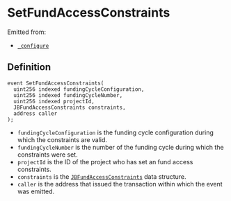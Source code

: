# SetFundAccessConstraints

Emitted from:

* [`_configure`](/api/contracts/or-controllers/jbcontroller/write/-_configure.md)

## Definition

```solidity
event SetFundAccessConstraints(
  uint256 indexed fundingCycleConfiguration,
  uint256 indexed fundingCycleNumber,
  uint256 indexed projectId,
  JBFundAccessConstraints constraints,
  address caller
);
```

* `fundingCycleConfiguration` is the funding cycle configuration during which the constraints are valid.
* `fundingCycleNumber` is the number of the funding cycle during which the constraints were set.
* `projectId` is the ID of the project who has set an fund access constraints.
* `constraints` is the [`JBFundAccessConstraints`](/api/data-structures/jbfundaccessconstraints.md) data structure.
* `caller` is the address that issued the transaction within which the event was emitted.
